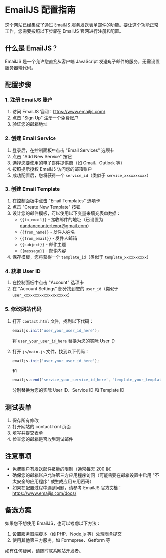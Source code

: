 # EmailJS 配置指南

这个网站已经集成了通过 EmailJS 服务发送表单邮件的功能。要让这个功能正常工作，您需要按照以下步骤在 EmailJS 官网进行注册和配置。

## 什么是 EmailJS？
EmailJS 是一个允许您直接从客户端 JavaScript 发送电子邮件的服务，无需设置服务器端代码。

## 配置步骤

### 1. 注册 EmailJS 账户
1. 访问 EmailJS 官网：https://www.emailjs.com/
2. 点击 "Sign Up" 注册一个免费账户
3. 验证您的邮箱地址

### 2. 创建 Email Service
1. 登录后，在控制面板中点击 "Email Services" 选项卡
2. 点击 "Add New Service" 按钮
3. 选择您要使用的电子邮件提供商（如 Gmail、Outlook 等）
4. 按照提示授权 EmailJS 访问您的邮箱账户
5. 成功配置后，您将获得一个 `service_id`（类似于 `service_xxxxxxxxxx`）

### 3. 创建 Email Template
1. 在控制面板中点击 "Email Templates" 选项卡
2. 点击 "Create New Template" 按钮
3. 设计您的邮件模板，可以使用以下变量来填充表单数据：
   - `{{to_email}}` - 接收邮件的地址（已设置为 dandancountertenor@gmail.com）
   - `{{from_name}}` - 发件人姓名
   - `{{from_email}}` - 发件人邮箱
   - `{{subject}}` - 邮件主题
   - `{{message}}` - 邮件内容
4. 保存模板，您将获得一个 `template_id`（类似于 `template_xxxxxxxxxx`）

### 4. 获取 User ID
1. 在控制面板中点击 "Account" 选项卡
2. 在 "Account Settings" 部分找到您的 `user_id`（类似于 `user_xxxxxxxxxxxxxxxxxxxx`）

### 5. 修改网站代码
1. 打开 `contact.html` 文件，找到以下代码：
   ```javascript
   emailjs.init('user_your_user_id_here');
   ```
   将 `user_your_user_id_here` 替换为您的实际 User ID

2. 打开 `js/main.js` 文件，找到以下代码：
   ```javascript
   emailjs.init('user_your_user_id_here');
   ```
   和
   ```javascript
   emailjs.send('service_your_service_id_here', 'template_your_template_id_here', emailParams)
   ```
   分别替换为您的实际 User ID、Service ID 和 Template ID

## 测试表单
1. 保存所有修改
2. 打开网站的 contact.html 页面
3. 填写并提交表单
4. 检查您的邮箱是否收到测试邮件

## 注意事项
- 免费账户有发送邮件数量的限制（通常每天 200 封）
- 确保您的邮箱账户允许第三方应用程序访问（可能需要在邮箱设置中启用 "不太安全的应用程序" 或生成应用专用密码）
- 如果在配置过程中遇到问题，请参考 EmailJS 官方文档：https://www.emailjs.com/docs/

## 备选方案
如果您不想使用 EmailJS，也可以考虑以下方法：
1. 设置服务器端脚本（如 PHP、Node.js 等）处理表单提交
2. 使用其他第三方服务，如 Formspree、Getform 等

如有任何疑问，请随时联系网站开发者。